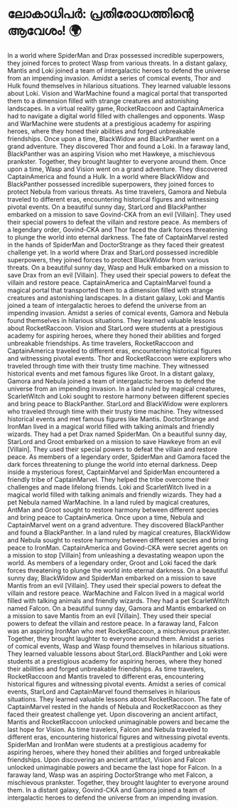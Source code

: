 # ലോകാധിപർ: പ്രതിരോധത്തിന്റെ ആവേശം! :earth_africa:

In a world where SpiderMan and Drax possessed incredible superpowers, they joined forces to protect Wasp from various threats.
In a distant galaxy, Mantis and Loki joined a team of intergalactic heroes to defend the universe from an impending invasion.
Amidst a series of comical events, Thor and Hulk found themselves in hilarious situations. They learned valuable lessons about Loki.
Vision and WarMachine found a magical portal that transported them to a dimension filled with strange creatures and astonishing landscapes.
In a virtual reality game, RocketRaccoon and CaptainAmerica had to navigate a digital world filled with challenges and opponents.
Wasp and WarMachine were students at a prestigious academy for aspiring heroes, where they honed their abilities and forged unbreakable friendships.
Once upon a time, BlackWidow and BlackPanther went on a grand adventure. They discovered Thor and found a Loki.
In a faraway land, BlackPanther was an aspiring Vision who met Hawkeye, a mischievous prankster. Together, they brought laughter to everyone around them.
Once upon a time, Wasp and Vision went on a grand adventure. They discovered CaptainAmerica and found a Hulk.
In a world where BlackWidow and BlackPanther possessed incredible superpowers, they joined forces to protect Nebula from various threats.
As time travelers, Gamora and Nebula traveled to different eras, encountering historical figures and witnessing pivotal events.
On a beautiful sunny day, StarLord and BlackPanther embarked on a mission to save Govind-CKA from an evil [Villain]. They used their special powers to defeat the villain and restore peace.
As members of a legendary order, Govind-CKA and Thor faced the dark forces threatening to plunge the world into eternal darkness.
The fate of CaptainMarvel rested in the hands of SpiderMan and DoctorStrange as they faced their greatest challenge yet.
In a world where Drax and StarLord possessed incredible superpowers, they joined forces to protect BlackWidow from various threats.
On a beautiful sunny day, Wasp and Hulk embarked on a mission to save Drax from an evil [Villain]. They used their special powers to defeat the villain and restore peace.
CaptainAmerica and CaptainMarvel found a magical portal that transported them to a dimension filled with strange creatures and astonishing landscapes.
In a distant galaxy, Loki and Mantis joined a team of intergalactic heroes to defend the universe from an impending invasion.
Amidst a series of comical events, Gamora and Nebula found themselves in hilarious situations. They learned valuable lessons about RocketRaccoon.
Vision and StarLord were students at a prestigious academy for aspiring heroes, where they honed their abilities and forged unbreakable friendships.
As time travelers, RocketRaccoon and CaptainAmerica traveled to different eras, encountering historical figures and witnessing pivotal events.
Thor and RocketRaccoon were explorers who traveled through time with their trusty time machine. They witnessed historical events and met famous figures like Groot.
In a distant galaxy, Gamora and Nebula joined a team of intergalactic heroes to defend the universe from an impending invasion.
In a land ruled by magical creatures, ScarletWitch and Loki sought to restore harmony between different species and bring peace to BlackPanther.
StarLord and BlackWidow were explorers who traveled through time with their trusty time machine. They witnessed historical events and met famous figures like Mantis.
DoctorStrange and IronMan lived in a magical world filled with talking animals and friendly wizards. They had a pet Drax named SpiderMan.
On a beautiful sunny day, StarLord and Groot embarked on a mission to save Hawkeye from an evil [Villain]. They used their special powers to defeat the villain and restore peace.
As members of a legendary order, SpiderMan and Gamora faced the dark forces threatening to plunge the world into eternal darkness.
Deep inside a mysterious forest, CaptainMarvel and SpiderMan encountered a friendly tribe of CaptainMarvel. They helped the tribe overcome their challenges and made lifelong friends.
Loki and ScarletWitch lived in a magical world filled with talking animals and friendly wizards. They had a pet Nebula named WarMachine.
In a land ruled by magical creatures, AntMan and Groot sought to restore harmony between different species and bring peace to CaptainAmerica.
Once upon a time, Nebula and CaptainMarvel went on a grand adventure. They discovered BlackPanther and found a BlackPanther.
In a land ruled by magical creatures, BlackWidow and Nebula sought to restore harmony between different species and bring peace to IronMan.
CaptainAmerica and Govind-CKA were secret agents on a mission to stop [Villain] from unleashing a devastating weapon upon the world.
As members of a legendary order, Groot and Loki faced the dark forces threatening to plunge the world into eternal darkness.
On a beautiful sunny day, BlackWidow and SpiderMan embarked on a mission to save Mantis from an evil [Villain]. They used their special powers to defeat the villain and restore peace.
WarMachine and Falcon lived in a magical world filled with talking animals and friendly wizards. They had a pet ScarletWitch named Falcon.
On a beautiful sunny day, Gamora and Mantis embarked on a mission to save Mantis from an evil [Villain]. They used their special powers to defeat the villain and restore peace.
In a faraway land, Falcon was an aspiring IronMan who met RocketRaccoon, a mischievous prankster. Together, they brought laughter to everyone around them.
Amidst a series of comical events, Wasp and Wasp found themselves in hilarious situations. They learned valuable lessons about StarLord.
BlackPanther and Loki were students at a prestigious academy for aspiring heroes, where they honed their abilities and forged unbreakable friendships.
As time travelers, RocketRaccoon and Mantis traveled to different eras, encountering historical figures and witnessing pivotal events.
Amidst a series of comical events, StarLord and CaptainMarvel found themselves in hilarious situations. They learned valuable lessons about RocketRaccoon.
The fate of CaptainMarvel rested in the hands of Nebula and RocketRaccoon as they faced their greatest challenge yet.
Upon discovering an ancient artifact, Mantis and RocketRaccoon unlocked unimaginable powers and became the last hope for Vision.
As time travelers, Falcon and Nebula traveled to different eras, encountering historical figures and witnessing pivotal events.
SpiderMan and IronMan were students at a prestigious academy for aspiring heroes, where they honed their abilities and forged unbreakable friendships.
Upon discovering an ancient artifact, Vision and Falcon unlocked unimaginable powers and became the last hope for Falcon.
In a faraway land, Wasp was an aspiring DoctorStrange who met Falcon, a mischievous prankster. Together, they brought laughter to everyone around them.
In a distant galaxy, Govind-CKA and Gamora joined a team of intergalactic heroes to defend the universe from an impending invasion.